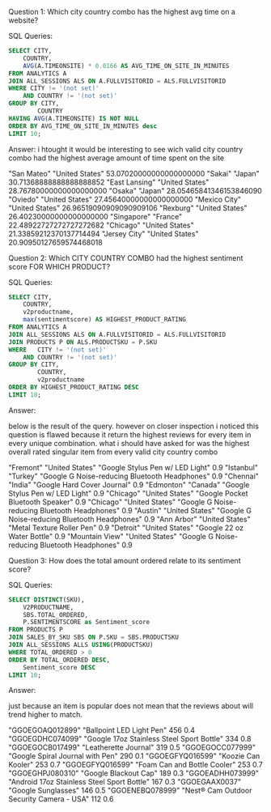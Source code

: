 Question 1: Which city country combo has the highest avg time on a website?

SQL Queries:
```SQL
SELECT CITY,
	COUNTRY,
	AVG(A.TIMEONSITE) * 0.0166 AS AVG_TIME_ON_SITE_IN_MINUTES
FROM ANALYTICS A
JOIN ALL_SESSIONS ALS ON A.FULLVISITORID = ALS.FULLVISITORID
WHERE CITY != '(not set)'
	AND COUNTRY != '(not set)'
GROUP BY CITY,
		COUNTRY
HAVING AVG(A.TIMEONSITE) IS NOT NULL
ORDER BY AVG_TIME_ON_SITE_IN_MINUTES desc
LIMIT 10;
```

Answer: 
i htought it would be interesting to see wich valid city country combo had the highest average amount of time spent on the site

"San Mateo"	"United States"	53.07020000000000000000
"Sakai"	"Japan"	30.71368888888888888852
"East Lansing"	"United States"	28.76780000000000000000
"Osaka"	"Japan"	28.05465841346153846090
"Oviedo"	"United States"	27.45640000000000000000
"Mexico City"	"United States"	26.96519090909090909106
"Rexburg"	"United States"	26.40230000000000000000
"Singapore"	"France"	22.48922727272727272682
"Chicago"	"United States"	21.33859212370137714494
"Jersey City"	"United States"	20.90950127659574468018


Question 2: Which CITY COUNTRY COMBO had the highest sentiment score FOR WHICH PRODUCT?

SQL Queries:
```SQL
SELECT CITY,
	COUNTRY,
	v2productname,
	max(sentimentscore) AS HIGHEST_PRODUCT_RATING
FROM ANALYTICS A
JOIN ALL_SESSIONS ALS ON A.FULLVISITORID = ALS.FULLVISITORID
JOIN PRODUCTS P ON ALS.PRODUCTSKU = P.SKU
WHERE 	CITY != '(not set)'
	AND	COUNTRY != '(not set)'
GROUP BY CITY,
		COUNTRY,
		v2productname
ORDER BY HIGHEST_PRODUCT_RATING DESC
LIMIT 10;
```

Answer:

below is the result of the query. however on closer inspection i noticed this question is flawed because it return the highest reviews for every item in every unique combination.
what i should have asked for was the highest overall rated singular item from every valid city country combo

"Fremont"	"United States"	"Google Stylus Pen w/ LED Light"	0.9
"Istanbul"	"Turkey"	"Google G Noise-reducing Bluetooth Headphones"	0.9
"Chennai"	"India"	"Google Hard Cover Journal"	0.9
"Edmonton"	"Canada"	"Google Stylus Pen w/ LED Light"	0.9
"Chicago"	"United States"	"Google Pocket Bluetooth Speaker"	0.9
"Chicago"	"United States"	"Google G Noise-reducing Bluetooth Headphones"	0.9
"Austin"	"United States"	"Google G Noise-reducing Bluetooth Headphones"	0.9
"Ann Arbor"	"United States"	"Metal Texture Roller Pen"	0.9
"Detroit"	"United States"	"Google 22 oz Water Bottle"	0.9
"Mountain View"	"United States"	"Google G Noise-reducing Bluetooth Headphones"	0.9



Question 3: How does the total amount ordered relate to its sentiment score?

SQL Queries:
```sql
SELECT DISTINCT(SKU),
	V2PRODUCTNAME,
	SBS.TOTAL_ORDERED,
	P.SENTIMENTSCORE as Sentiment_score
FROM PRODUCTS P
JOIN SALES_BY_SKU SBS ON P.SKU = SBS.PRODUCTSKU
JOIN ALL_SESSIONS ALLS USING(PRODUCTSKU)
WHERE TOTAL_ORDERED > 0
ORDER BY TOTAL_ORDERED DESC,
	Sentiment_score DESC
LIMIT 10;
```
Answer:

just because an item is popular does not mean that the reviews about will trend higher to match.


"GGOEGOAQ012899"	"Ballpoint LED Light Pen"	456	0.4
"GGOEGDHC074099"	"Google 17oz Stainless Steel Sport Bottle"	334	0.8
"GGOEGOCB017499"	"Leatherette Journal"	319	0.5
"GGOEGOCC077999"	"Google Spiral Journal with Pen"	290	0.1
"GGOEGFYQ016599"	"Koozie Can Kooler"	253	0.7
"GGOEGFYQ016599"	"Foam Can and Bottle Cooler"	253	0.7
"GGOEGHPJ080310"	"Google Blackout Cap"	189	0.3
"GGOEADHH073999"	"Android 17oz Stainless Steel Sport Bottle"	167	0.3
"GGOEGAAX0037"	"Google Sunglasses"	146	0.5
"GGOENEBQ078999"	"Nest® Cam Outdoor Security Camera - USA"	112	0.6

